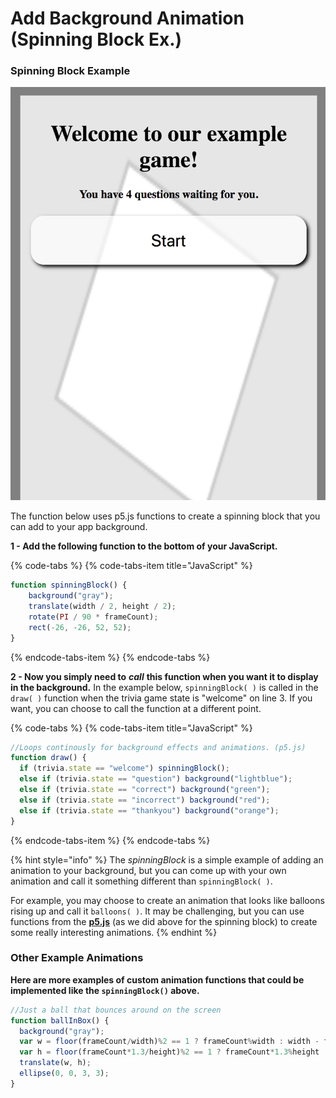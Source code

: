 # Add Background Animation \(Spinning Block Ex.\)

### Spinning Block Example

![](../../.gitbook/assets/spinningblockscreenshot.png)

The function below uses p5.js functions to create a spinning block that you can add to your app background. 

**1 - Add the following function to the bottom of your JavaScript.**

{% code-tabs %}
{% code-tabs-item title="JavaScript" %}
```javascript
function spinningBlock() { 
    background("gray"); 
    translate(width / 2, height / 2); 
    rotate(PI / 90 * frameCount); 
    rect(-26, -26, 52, 52); 
}
```
{% endcode-tabs-item %}
{% endcode-tabs %}

**2 - Now you simply need to** _**call**_ **this function when you want it to display in the background.** In the example below, `spinningBlock( )` is called in the `draw( )` function when the trivia game state is "welcome" on line 3. If you want, you can choose to call the function at a different point.

{% code-tabs %}
{% code-tabs-item title="JavaScript" %}
```javascript
//Loops continously for background effects and animations. (p5.js)
function draw() {
  if (trivia.state == "welcome") spinningBlock();
  else if (trivia.state == "question") background("lightblue");
  else if (trivia.state == "correct") background("green");
  else if (trivia.state == "incorrect") background("red");
  else if (trivia.state == "thankyou") background("orange");
}
```
{% endcode-tabs-item %}
{% endcode-tabs %}

{% hint style="info" %}
The _spinningBlock_ is a simple example of adding an animation to your background, but you can come up with your own animation and call it something different than `spinningBlock( )`.   
  
For example, you may choose to create an animation that looks like balloons rising up and call it `balloons( )`.  It may be challenging, but you can use functions from the [**p5.js**](https://p5js.org) \(as we did above for the spinning block\) to create some really interesting animations.
{% endhint %}

### Other Example Animations

**Here are more examples of custom animation functions that could be implemented like the `spinningBlock()` above.**

```javascript
//Just a ball that bounces around on the screen
function ballInBox() {
  background("gray");
  var w = floor(frameCount/width)%2 == 1 ? frameCount%width : width - frameCount%width;
  var h = floor(frameCount*1.3/height)%2 == 1 ? frameCount*1.3%height : height - frameCount*1.3%height;
  translate(w, h);
  ellipse(0, 0, 3, 3);
}
```


